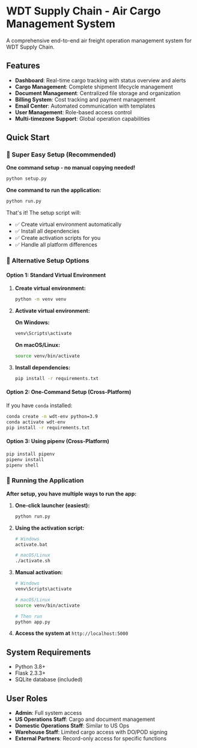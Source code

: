 # WDT Supply Chain - Air Cargo Management System

A comprehensive end-to-end air freight operation management system for WDT Supply Chain.

## Features

- **Dashboard**: Real-time cargo tracking with status overview and alerts
- **Cargo Management**: Complete shipment lifecycle management
- **Document Management**: Centralized file storage and organization
- **Billing System**: Cost tracking and payment management
- **Email Center**: Automated communication with templates
- **User Management**: Role-based access control
- **Multi-timezone Support**: Global operation capabilities

## Quick Start

### 🚀 Super Easy Setup (Recommended)

**One command setup - no manual copying needed!**
```bash
python setup.py
```

**One command to run the application:**
```bash
python run.py
```

That's it! The setup script will:
- ✅ Create virtual environment automatically
- ✅ Install all dependencies
- ✅ Create activation scripts for you
- ✅ Handle all platform differences

### 🔧 Alternative Setup Options

#### Option 1: Standard Virtual Environment

1. **Create virtual environment:**
   ```bash
   python -m venv venv
   ```

2. **Activate virtual environment:**
   
   **On Windows:**
   ```cmd
   venv\Scripts\activate
   ```
   
   **On macOS/Linux:**
   ```bash
   source venv/bin/activate
   ```

3. **Install dependencies:**
   ```bash
   pip install -r requirements.txt
   ```

#### Option 2: One-Command Setup (Cross-Platform)

If you have `conda` installed:
```bash
conda create -n wdt-env python=3.9
conda activate wdt-env
pip install -r requirements.txt
```

#### Option 3: Using pipenv (Cross-Platform)

```bash
pip install pipenv
pipenv install
pipenv shell
```

### 🎯 Running the Application

**After setup, you have multiple ways to run the app:**

1. **One-click launcher (easiest):**
   ```bash
   python run.py
   ```

2. **Using the activation script:**
   ```bash
   # Windows
   activate.bat
   
   # macOS/Linux
   ./activate.sh
   ```

3. **Manual activation:**
   ```bash
   # Windows
   venv\Scripts\activate
   
   # macOS/Linux
   source venv/bin/activate
   
   # Then run
   python app.py
   ```

4. **Access the system at** `http://localhost:5000`

## System Requirements

- Python 3.8+
- Flask 2.3.3+
- SQLite database (included)

## User Roles

- **Admin**: Full system access
- **US Operations Staff**: Cargo and document management
- **Domestic Operations Staff**: Similar to US Ops
- **Warehouse Staff**: Limited cargo access with DO/POD signing
- **External Partners**: Record-only access for specific functions

